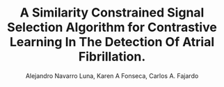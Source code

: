 ---
paperId: 57
author: Alejandro Navarro Luna, Karen A Fonseca, Carlos A. Fajardo
publicationauthor: Navarro Luna, A. et al.
title: A Similarity Constrained Signal Selection Algorithm for Contrastive Learning In The Detection Of Atrial Fibrillation.
pdf: Alejandro_Navarro.pdf
poster: Alejandro_Navarro.png
alt: --
type: Poster
topic: Medical and Biological Vision, Cell Microscopy 
subtopic: "Recognition: Categorization, detection,  retrieval"
link: https://research.latinxinai.org/papers/cvpr/2023/pdf/Alejandro_Navarro.pdf
conference: cvpr
year: 2023
tags: cvpr-2023-ea-pp
location: Vancouver, Canada
---